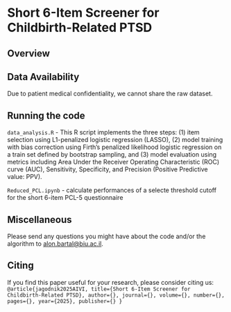#  Short 6-Item Screener for Childbirth-Related PTSD
## Overview

## Data Availability
Due to patient medical confidentiality, we cannot share the raw dataset.

## Running the code
`data_analysis.R` - This R script implements the three steps: 
(1) item selection using L1-penalized logistic regression (LASSO),
(2) model training with bias correction using Firth’s penalized likelihood logistic regression on a train set defined by bootstrap sampling, and 
(3) model evaluation using metrics including Area Under the Receiver Operating Characteristic (ROC) curve (AUC), Sensitivity, Specificity, and Precision (Positive Predictive value: PPV).

`Reduced_PCL.ipynb` - calculate performances of a selecte threshold cutoff for the short 6-item PCL-5 questionnaire

## Miscellaneous
Please send any questions you might have about the code and/or the algorithm to alon.bartal@biu.ac.il.

## Citing
If you find this paper useful for your research, please consider citing us:
`
@article{jagodnik2025AIVI,
  title={Short 6-Item Screener for Childbirth-Related PTSD},
  author={},
  journal={},
  volume={},
  number={},
  pages={},
  year={2025},
  publisher={}
}
`
